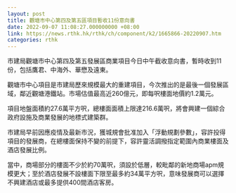 ```yaml
---
layout: post
title: 觀塘市中心第四及第五區項目暫收11份意向書
date: 2022-09-07 11:08:27.000000000 +08:00
link: https://news.rthk.hk/rthk/ch/component/k2/1665866-20220907.htm
categories: rthk
---
```


市建局觀塘市中心第四及第五發展區商業項目今日中午截收意向書，暫時收到11份，包括鷹君、中海外、華懋及遠東。

觀塘市中心項目是市建局歷來規模最大的重建項目，今次推出的是最後一個發展區域，鄰近觀塘港鐵站。市場估值最高近260億元，即每呎樓面地價約1.2萬元。

項目地盤面積約27.6萬平方呎，總樓面面積上限達216.6萬呎，將會興建一個綜合政府設施及商業發展的地標式建築群。

市建局早前因應疫情及最新市況，獲城規會批准加入「浮動規劃參數」，容許投得項目的發展商，在總樓面保持不變的前提下，容許靈活調撥指定範圍內商業樓面及酒店發展比例。

當中，商場部分的樓面不少於約70萬呎，須設於低層，較毗鄰的新地商場apm規模更大；至於酒店發展不設樓面下限至最多約34萬平方呎，意味發展商可以選擇不興建酒店或最多提供400間酒店客房。
